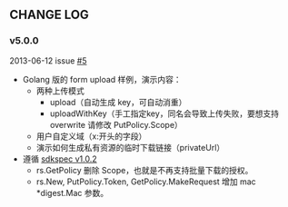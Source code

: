## CHANGE LOG

### v5.0.0

2013-06-12 issue [#5](https://github.com/qiniu/form-upload/pull/5)

- Golang 版的 form upload 样例，演示内容：
  - 两种上传模式
    * upload（自动生成 key，可自动消重）
    * uploadWithKey（手工指定key，同名会导致上传失败，要想支持 overwrite 请修改 PutPolicy.Scope）
  - 用户自定义域（x:开头的字段）
  - 演示如何生成私有资源的临时下载链接（privateUrl）
- 遵循 [sdkspec v1.0.2](https://github.com/qiniu/sdkspec/tree/v1.0.2)
  - rs.GetPolicy 删除 Scope，也就是不再支持批量下载的授权。
  - rs.New, PutPolicy.Token, GetPolicy.MakeRequest 增加 mac *digest.Mac 参数。

